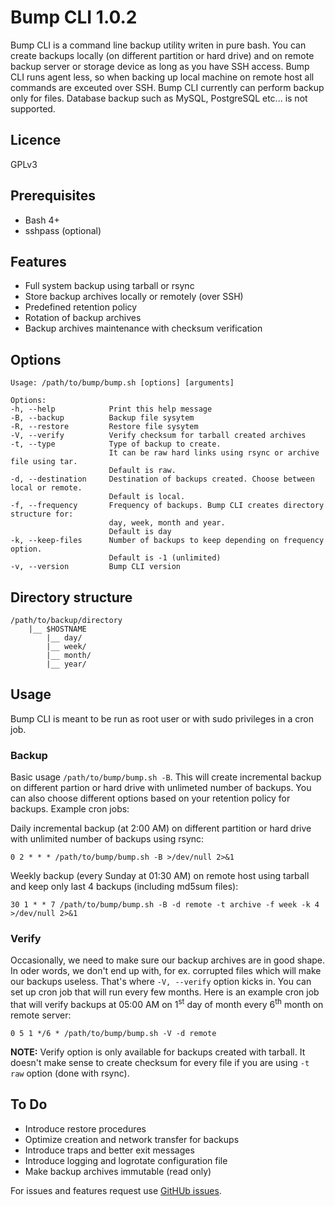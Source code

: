 # Bump CLI 1.0.2
Bump CLI is a command line backup utility writen in pure bash. You can create backups locally (on  different partition or hard drive) and on remote backup server or storage device as long as you have SSH access. Bump CLI runs agent less, so when backing up local machine on remote host all commands are exceuted over SSH. Bump CLI currently can perform backup only for files. Database backup such as MySQL, PostgreSQL etc... is not supported.
## Licence
GPLv3
## Prerequisites
* Bash 4+
* sshpass (optional)

## Features
* Full system backup using tarball or rsync
* Store backup archives locally or remotely (over SSH)
* Predefined retention policy
* Rotation of backup archives
* Backup archives maintenance with checksum verification

## Options
```
Usage: /path/to/bump/bump.sh [options] [arguments]

Options:
-h, --help            Print this help message
-B, --backup          Backup file sysytem
-R, --restore         Restore file sysytem
-V, --verify          Verify checksum for tarball created archives
-t, --type            Type of backup to create.
                      It can be raw hard links using rsync or archive file using tar.
                      Default is raw.
-d, --destination     Destination of backups created. Choose between local or remote.
                      Default is local.
-f, --frequency       Frequency of backups. Bump CLI creates directory structure for:
                      day, week, month and year.
                      Default is day
-k, --keep-files      Number of backups to keep depending on frequency option.
                      Default is -1 (unlimited)
-v, --version         Bump CLI version
```
## Directory structure
```
/path/to/backup/directory
    |__ $HOSTNAME
        |__ day/
        |__ week/
        |__ month/
        |__ year/
```
## Usage
Bump CLI is meant to be run as root user or with sudo privileges in a cron job.
### Backup
Basic usage `/path/to/bump/bump.sh -B`. This will create incremental backup on different partion or hard drive with unlimeted number of backups. You can also choose different options based on your retention policy for backups. Example cron jobs:

Daily incremental backup (at 2:00 AM) on different partition or hard drive with unlimited number of backups using rsync:
```
0 2 * * * /path/to/bump/bump.sh -B >/dev/null 2>&1
```
Weekly backup (every Sunday at 01:30 AM) on remote host using tarball and keep only last 4 backups (including md5sum files):
```
30 1 * * 7 /path/to/bump/bump.sh -B -d remote -t archive -f week -k 4 >/dev/null 2>&1

```
### Verify
Occasionally, we need to make sure our backup archives are in good shape. In oder words, we don't end up with, for ex. corrupted files which will make our backups useless. That's where `-V, --verify` option kicks in. You can set up cron job that will run every few months. Here is an example cron job that will verify backups at 05:00 AM on 1<sup>st</sup> day of month every 6<sup>th</sup> month on remote server:
```
0 5 1 */6 * /path/to/bump/bump.sh -V -d remote
```
**NOTE:** Verify option is only available for backups created with tarball. It doesn't make sense to create checksum for every file if you are using `-t raw` option (done with rsync).
## To Do
* Introduce restore procedures
* Optimize creation and network transfer for backups
* Introduce traps and better exit messages
* Introduce logging and logrotate configuration file
* Make backup archives immutable (read only)

For issues and features request use [GitHUb issues](https://github.com/losisin/bump/issues).
